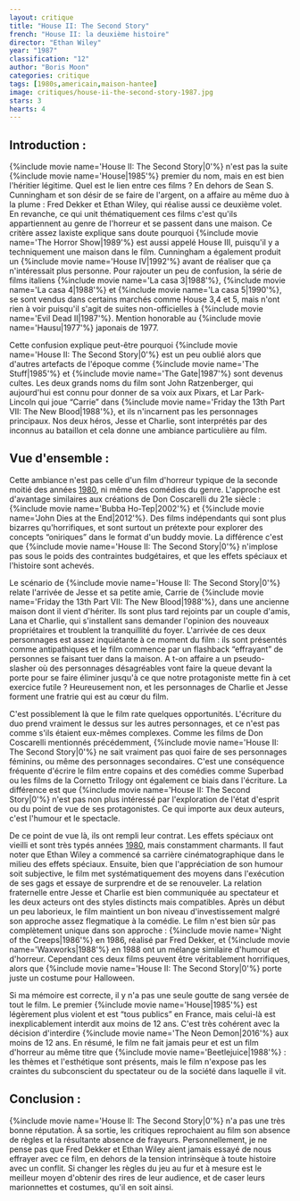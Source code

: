 ```yaml
---
layout: critique
title: "House II: The Second Story"
french: "House II: la deuxième histoire"
director: "Ethan Wiley"
year: "1987"
classification: "12"
author: "Boris Moon"
categories: critique
tags: [1980s,americain,maison-hantee]
image: critiques/house-ii-the-second-story-1987.jpg
stars: 3
hearts: 4
---
```


## Introduction :

{%include movie name='House II: The Second Story|0'%} n'est pas la suite {%include movie name='House|1985'%} premier du nom, mais en est bien l'héritier légitime. Quel est le lien entre ces films ? En dehors de Sean S. Cunningham et son désir de se faire de l'argent, on a affaire au même duo à la plume : Fred Dekker et Ethan Wiley, qui réalise aussi ce deuxième volet. En revanche, ce qui unit thématiquement ces films c'est qu'ils appartiennent au genre de l'horreur et se passent dans une maison. Ce critère assez laxiste explique sans doute pourquoi {%include movie name='The Horror Show|1989'%} est aussi appelé House III, puisqu'il y a techniquement une maison dans le film. Cunningham a également produit un {%include movie name='House IV|1992'%} avant de réaliser que ça n'intéressait plus personne. Pour rajouter un peu de confusion, la série de films italiens {%include movie name='La casa 3|1988'%}, {%include movie name='La casa 4|1988'%} et {%include movie name='La casa 5|1990'%}, se sont vendus dans certains marchés comme House 3,4 et 5, mais n'ont rien à voir puisqu'il s'agit de suites non-officielles à {%include movie name='Evil Dead II|1987'%}. Mention honorable au {%include movie name='Hausu|1977'%} japonais de 1977.

Cette confusion explique peut-être pourquoi {%include movie name='House II: The Second Story|0'%} est un peu oublié alors que d'autres artefacts de l'époque comme {%include movie name='The Stuff|1985'%} et {%include movie name='The Gate|1987'%} sont devenus cultes. Les deux grands noms du film sont John Ratzenberger, qui aujourd'hui est connu pour donner de sa voix aux Pixars, et Lar Park-Lincoln qui joue “Carrie” dans {%include movie name='Friday the 13th Part VII: The New Blood|1988'%}, et ils n'incarnent pas les personnages principaux. Nos deux héros, Jesse et Charlie, sont interprétés par des inconnus au bataillon et cela donne une ambiance particulière au film.

## Vue d'ensemble :

Cette ambiance n'est pas celle d'un film d'horreur typique de la seconde moitié des années [1980](1980s), ni même des comédies du genre. L'approche est d'avantage similaires aux créations de Don Coscarelli du 21e siècle : {%include movie name='Bubba Ho-Tep|2002'%} et {%include movie name='John Dies at the End|2012'%}. Des films indépendants qui sont plus bizarres qu'horrifiques, et sont surtout un prétexte pour explorer des concepts “oniriques” dans le format d'un buddy movie. La différence c'est que {%include movie name='House II: The Second Story|0'%} n'implose pas sous le poids des contraintes budgétaires, et que les effets spéciaux et l'histoire sont achevés.

Le scénario de {%include movie name='House II: The Second Story|0'%} relate l'arrivée de Jesse et sa petite amie, Carrie de {%include movie name='Friday the 13th Part VII: The New Blood|1988'%}, dans une ancienne maison dont il vient d'hériter. Ils sont plus tard rejoints par un couple d'amis, Lana et Charlie, qui s'installent sans demander l'opinion des nouveaux propriétaires et troublent la tranquillité du foyer. L'arrivée de ces deux personnages est assez inquiétante à ce moment du film : ils sont présentés comme antipathiques et le film commence par un flashback “effrayant” de personnes se faisant tuer dans la maison. A t-on affaire a un pseudo-slasher où des personnages désagréables vont faire la queue devant la porte pour se faire éliminer jusqu'à ce que notre protagoniste mette fin à cet exercice futile ? Heureusement non, et les personnages de Charlie et Jesse forment une fratrie qui est au cœur du film.

C'est possiblement là que le film rate quelques opportunités. L'écriture du duo prend vraiment le dessus sur les autres personnages, et ce n'est pas comme s'ils étaient eux-mêmes complexes. Comme les films de Don Coscarelli mentionnés précédemment, {%include movie name='House II: The Second Story|0'%} ne sait vraiment pas quoi faire de ses personnages féminins, ou même des personnages secondaires. C'est une conséquence fréquente d'écrire le film entre copains et des comédies comme Superbad ou les films de la Cornetto Trilogy ont également ce biais dans l'écriture. La différence est que {%include movie name='House II: The Second Story|0'%} n'est pas non plus intéressé par l'exploration de l'état d'esprit ou du point de vue de ses protagonistes. Ce qui importe aux deux auteurs, c'est l'humour et le spectacle.

De ce point de vue là, ils ont rempli leur contrat. Les effets spéciaux ont vieilli et sont très typés années [1980](1980s), mais constamment charmants. Il faut noter que Ethan Wiley a commencé sa carrière cinématographique dans le milieu des effets spéciaux. Ensuite, bien que l'appréciation de son humour soit subjective, le film met systématiquement des moyens dans l'exécution de ses gags et essaye de surprendre et de se renouveler. La relation fraternelle entre Jesse et Charlie est bien communiquée au spectateur et les deux acteurs ont des styles distincts mais compatibles. Après un début un peu laborieux, le film maintient un bon niveau d'investissement malgré son approche assez flegmatique à la comédie. Le film n'est bien sûr pas complètement unique dans son approche : {%include movie name='Night of the Creeps|1986'%} en 1986, réalisé par Fred Dekker, et {%include movie name='Waxworks|1988'%} en 1988 ont un mélange similaire d'humour et d'horreur. Cependant ces deux films peuvent être véritablement horrifiques, alors que {%include movie name='House II: The Second Story|0'%} porte juste un costume pour Halloween.

Si ma mémoire est correcte, il y n'a pas une seule goutte de sang versée de tout le film. Le premier {%include movie name='House|1985'%} est légèrement plus violent et est “tous publics” en France, mais celui-là est inexplicablement interdit aux moins de 12 ans. C'est très cohérent avec la décision d'interdire {%include movie name='The Neon Demon|2016'%} aux moins de 12 ans. En résumé, le film ne fait jamais peur et est un film d'horreur au même titre que {%include movie name='Beetlejuice|1988'%} : les thèmes et l'esthétique sont présents, mais le film n'expose pas les craintes du subconscient du spectateur ou de la société dans laquelle il vit.

## Conclusion :

{%include movie name='House II: The Second Story|0'%} n'a pas une très bonne réputation. À sa sortie, les critiques reprochaient au film son absence de règles et la résultante absence de frayeurs. Personnellement, je ne pense pas que Fred Dekker et Ethan Wiley aient jamais essayé de nous effrayer avec ce film, en dehors de la tension intrinsèque à toute histoire avec un conflit. Si changer les règles du jeu au fur et à mesure est le meilleur moyen d'obtenir des rires de leur audience, et de caser leurs marionnettes et costumes, qu'il en soit ainsi.
